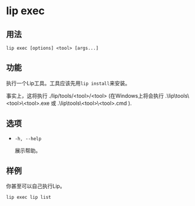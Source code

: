 # lip exec

## 用法

```shell
lip exec [options] <tool> [args...]
```

## 功能

执行一个Lip工具。工具应该先用`lip install`来安装。


事实上，这将执行 ./lip/tools/\<tool>/\<tool> (在Windows上将会执行 .\lip\tools\\\<tool>\\\<tool>.exe 或 .\lip\tools\\\<tool>\\\<tool>.cmd ).

## 选项

- `-h, --help`

  展示帮助。

## 样例

你甚至可以自己执行Lip。

```shell
lip exec lip list
```